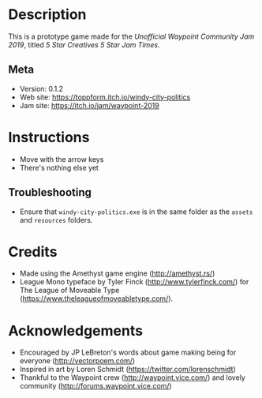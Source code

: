 # Description

This is a prototype game made for the *Unofficial Waypoint Community Jam 2019*,
titled *5 Star Creatives 5 Star Jam Times*.


## Meta

* Version:  0.1.2
* Web site: https://toppform.itch.io/windy-city-politics
* Jam site: https://itch.io/jam/waypoint-2019


# Instructions

* Move with the arrow keys
* There's nothing else yet


## Troubleshooting

* Ensure that `windy-city-politics.exe` is in the same folder as the `assets` 
  and `resources` folders.


# Credits 

* Made using the Amethyst game engine (http://amethyst.rs/)
* League Mono typeface by Tyler Finck (http://www.tylerfinck.com/)
  for The League of Moveable Type (https://www.theleagueofmoveabletype.com/).


# Acknowledgements

* Encouraged by JP LeBreton's words about game making being for 
  everyone (http://vectorpoem.com/)
* Inspired in art by Loren Schmidt (https://twitter.com/lorenschmidt)
* Thankful to the Waypoint crew (http://waypoint.vice.com/) 
  and lovely community (http://forums.waypoint.vice.com/)